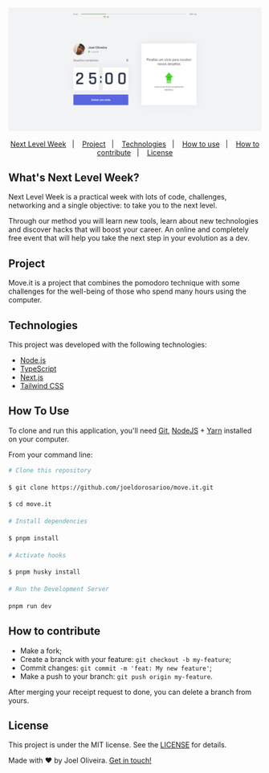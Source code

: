 <img src=".github/thumbnail.png" />

<p align="center">
	<a href="#whats-next-level-week">Next Level Week</a>&nbsp;&nbsp;&nbsp;|&nbsp;&nbsp;&nbsp;
	<a href="#project">Project</a>&nbsp;&nbsp;&nbsp;|&nbsp;&nbsp;&nbsp;
	<a href="#technologies">Technologies</a>&nbsp;&nbsp;&nbsp;|&nbsp;&nbsp;&nbsp;
	<a href="#how-to-use">How to use</a>&nbsp;&nbsp;&nbsp;|&nbsp;&nbsp;&nbsp;
	<a href="#how-to-contribute">How to contribute</a>&nbsp;&nbsp;&nbsp;|&nbsp;&nbsp;&nbsp;
	<a href="#license">License</a>
</p>

## What's Next Level Week?

Next Level Week is a practical week with lots of code, challenges, networking and a single objective: to take you to the next level.

Through our method you will learn new tools, learn about new technologies and discover hacks that will boost your career. An online and completely free event that will help you take the next step in your evolution as a dev.

## Project

Move.it is a project that combines the pomodoro technique with some challenges for the well-being of those who spend many hours using the computer.

## Technologies

This project was developed with the following technologies:

- [Node.js](https://nodejs.org)
- [TypeScript](https://www.typescriptlang.org)
- [Next.js](https://nextjs.org)
- [Tailwind CSS](https://tailwindcss.com)

## How To Use

To clone and run this application, you'll need [Git](https://git-scm.com), [NodeJS](https://nodejs.org/) + [Yarn](https://yarnpkg.com/) installed on your computer.

From your command line:

```bash
# Clone this repository

$ git clone https://github.com/joeldorosarioo/move.it.git

$ cd move.it

# Install dependencies

$ pnpm install

# Activate hooks

$ pnpm husky install

# Run the Development Server

pnpm run dev
```

## How to contribute

- Make a fork;
- Create a branck with your feature: `git checkout -b my-feature`;
- Commit changes: `git commit -m 'feat: My new feature'`;
- Make a push to your branch: `git push origin my-feature`.

After merging your receipt request to done, you can delete a branch from yours.

## License

This project is under the MIT license. See the [LICENSE](/LICENSE) for details.

Made with ♥ by Joel Oliveira. [Get in touch!](https://www.linkedin.com/in/joeldorosarioo/)
